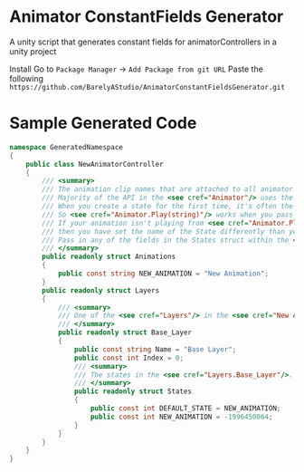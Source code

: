 # Animator ConstantFields Generator
A unity script that generates constant fields for animatorControllers in a unity project

Install
Go to ```Package Manager``` -> ```Add Package from git URL``` 
Paste the following ```https://github.com/BarelyAStudio/AnimatorConstantFieldsGenerator.git```

# Sample Generated Code
```cs
namespace GeneratedNamespace
{
	public class NewAnimatorController
	{
		/// <summary>
		/// The animation clip names that are attached to all animator states. <br /><br />
		/// Majority of the API in the <see cref="Animator"/> uses the state rather than the animation clip. <br />
		/// When you create a state for the first time, it's often the case that the the State.name == Animation.name. <br />
		/// So <see cref="Animator.Play(string)"/> works when you pass in the name of the animation clip. <br /><br />
		/// If your animation isn't playing from <see cref="Animator.Play(string)"/>, <br />
		/// then you have set the name of the State differently than your Animation. <br />
		/// Pass in any of the fields in the States struct within the <see cref="Layers"/> struct instead. <br />
		/// </summary>
		public readonly struct Animations
		{
			public const string NEW_ANIMATION = "New Animation";
		}
		public readonly struct Layers
		{
			/// <summary>
			/// One of the <see cref="Layers"/> in the <see cref="New Animator Controller"/> Animator.
			/// </summary>
			public readonly struct Base_Layer
			{
				public const string Name = "Base Layer";
				public const int Index = 0;
				/// <summary>
				/// The states in the <see cref="Layers.Base_Layer"/>.
				/// </summary>
				public readonly struct States
				{
					public const int DEFAULT_STATE = NEW_ANIMATION;
					public const int NEW_ANIMATION = -1996450064;
				}
			}
		}
	}
}
```

